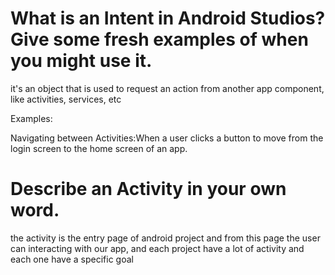# What is an Intent in Android Studios? Give some fresh examples of when you might use it.

it's an object that is used to request an action from another app component, like activities, services, etc

Examples:

Navigating between Activities:When a user clicks a button to move from the login screen to the home screen of an app.




# Describe an Activity in your own word.

the activity is the entry page of android project and from this page the user can interacting with our app, and each project have a lot of activity and each one have a specific goal